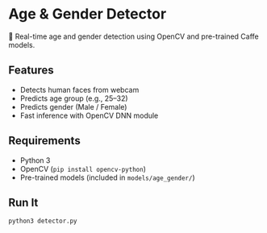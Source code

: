 # Age & Gender Detector

🧠 Real-time age and gender detection using OpenCV and pre-trained Caffe models.

## Features

- Detects human faces from webcam
- Predicts age group (e.g., 25–32)
- Predicts gender (Male / Female)
- Fast inference with OpenCV DNN module

## Requirements

- Python 3
- OpenCV (`pip install opencv-python`)
- Pre-trained models (included in `models/age_gender/`)

## Run It

```bash
python3 detector.py
